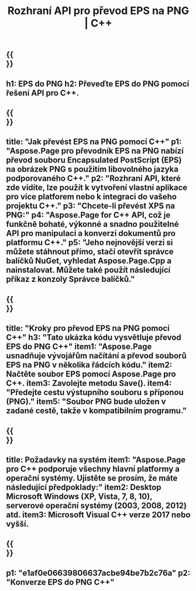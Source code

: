 ﻿---
translation: true
template: /_templates/_conversion-child-cpp.md
title: Rozhraní API pro převod EPS na PNG | C++
url: /cpp/conversion/eps-to-png/
description: Převod EPS do PNG poskytuje Aspose.Page pro řešení C++ API. Pracuje v C++ Runtime Environment pro Windows 32 bit, Windows 64 bit a Linux 64 bit.
informat: EPS
outformat: PNG
otherformats: XPS PS
---

{{<section banner>}}
---
h1: EPS do PNG
h2: Převeďte EPS do PNG pomocí řešení API pro C++.
---

{{<section overview>}}
---
title: "Jak převést EPS na PNG pomocí C++"
p1: "Aspose.Page pro převodník EPS na PNG nabízí převod souboru Encapsulated PostScript (EPS) na obrázek PNG s použitím libovolného jazyka podporovaného C++."
p2: "Rozhraní API, které zde vidíte, lze použít k vytvoření vlastní aplikace pro více platforem nebo k integraci do vašeho projektu C++."
p3: "Chcete-li převést XPS na PNG:"
p4: "Aspose.Page for C++ API, což je funkčně bohaté, výkonné a snadno použitelné API pro manipulaci a konverzi dokumentů pro platformu C++."
p5: "Jeho nejnovější verzi si můžete stáhnout přímo, stačí otevřít správce balíčků NuGet, vyhledat Aspose.Page.Cpp a nainstalovat. Můžete také použít následující příkaz z konzoly Správce balíčků."
---

{{<section feature1>}}
---
title: "Kroky pro převod EPS na PNG pomocí C++"
h3: "Tato ukázka kódu vysvětluje převod EPS do PNG C++"
item1: "Aspose.Page usnadňuje vývojářům načítání a převod souborů EPS na PNG v několika řádcích kódu."
item2: Načtěte soubor EPS pomocí Aspose.Page pro C++.
item3: Zavolejte metodu Save().
item4: "Předejte cestu výstupního souboru s příponou (PNG)."
item5: "Soubor PNG bude uložen v zadané cestě, takže v kompatibilním programu."
---

{{<section feature2>}}
---
title: Požadavky na systém
item1: "Aspose.Page pro C++ podporuje všechny hlavní platformy a operační systémy. Ujistěte se prosím, že máte následující předpoklady:"
item2: Desktop Microsoft Windows (XP, Vista, 7, 8, 10), serverové operační systémy (2003, 2008, 2012) atd.
item3: Microsoft Visual C++ verze 2017 nebo vyšší.
---

{{<section gist>}}
---
p1: "e1af0e06639806637acbe94be7b2c76a"
p2: "Konverze EPS do PNG C++"
---

